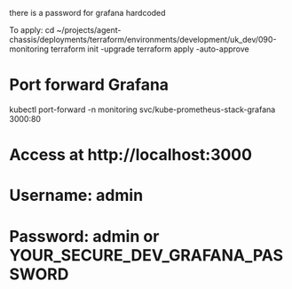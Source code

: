 there is a password for grafana hardcoded

To apply:
cd ~/projects/agent-chassis/deployments/terraform/environments/development/uk_dev/090-monitoring
terraform init -upgrade
terraform apply -auto-approve

# Port forward Grafana
kubectl port-forward -n monitoring svc/kube-prometheus-stack-grafana 3000:80

# Access at http://localhost:3000
# Username: admin
# Password: admin or YOUR_SECURE_DEV_GRAFANA_PASSWORD